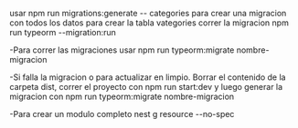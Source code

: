usar npm run migrations:generate -- categories para crear una migracion con todos los datos para crear la tabla vategories 
correr la migracion npm run typeorm --migration:run

-Para correr las migraciones usar npm run typeorm:migrate nombre-migracion

-Si falla la migracion o para actualizar en limpio. Borrar el contenido de la carpeta dist, correr el proyecto con
npm run start:dev y luego generar la migracion con npm run typeorm:migrate nombre-migracion

-Para crear un modulo completo
nest g resource --no-spec